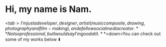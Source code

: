 # Hi, my name is Nam.
<$tab>I'm just a developer, designer, artist (music composite, drawing, photography and film-making), and a fellow social media creator.
**Not so professional, but I would say I'm good at it.**<$down>You can check out some of my works below ⬇️